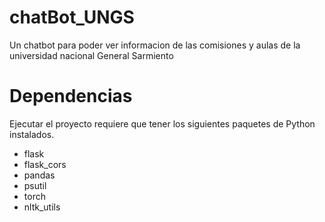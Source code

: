 # chatBot_UNGS
Un chatbot para poder ver informacion de las comisiones y aulas de la universidad nacional General Sarmiento

# Dependencias
Ejecutar el proyecto requiere que tener los siguientes paquetes de Python instalados.
- flask
- flask_cors
- pandas
- psutil
- torch
- nltk_utils